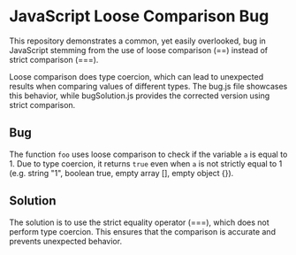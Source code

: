# JavaScript Loose Comparison Bug

This repository demonstrates a common, yet easily overlooked, bug in JavaScript stemming from the use of loose comparison (==) instead of strict comparison (===).

Loose comparison does type coercion, which can lead to unexpected results when comparing values of different types. The bug.js file showcases this behavior, while bugSolution.js provides the corrected version using strict comparison.

## Bug
The function `foo` uses loose comparison to check if the variable `a` is equal to 1. Due to type coercion, it returns `true` even when `a` is not strictly equal to 1 (e.g. string "1", boolean true, empty array [], empty object {}).

## Solution
The solution is to use the strict equality operator (===), which does not perform type coercion. This ensures that the comparison is accurate and prevents unexpected behavior.